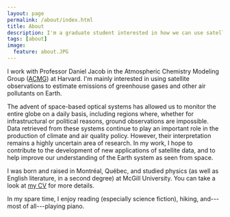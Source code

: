 ```yaml
---
layout: page
permalink: /about/index.html
title: About
description: I'm a graduate student interested in how we can use satellites to probe the atmospheres of Earth and other planets.
tags: [about]
image:
  feature: about.JPG
---
```


I work with Professor Daniel Jacob in the Atmospheric Chemistry Modeling Group ([ACMG](http://acmg.seas.harvard.edu/)) at Harvard. I'm mainly interested in using satellite observations to estimate emissions of greenhouse gases and other air pollutants on Earth. 

The advent of space-based optical systems has allowed us to monitor the entire globe on a daily basis, including regions where, whether for infrastructural or political reasons, ground observations are impossible. Data retrieved from these systems continue to play an important role in the production of climate and air quality policy. However, their interpretation remains a highly uncertain area of research. In my work, I hope to contribute to the development of new applications of satellite data, and to help improve our understanding of the Earth system as seen from space.

I was born and raised in Montr&#233;al, Qu&#233;bec, and studied physics (as well as English literature, in a second degree) at McGill University. You can take a look at <a href="{{ site.url }}/cv.pdf">my CV</a> for more details.

In my spare time, I enjoy reading (especially science fiction), hiking, and---most of all---playing piano. 
